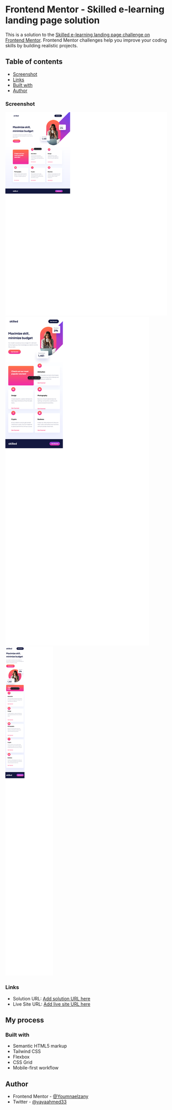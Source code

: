 # Frontend Mentor - Skilled e-learning landing page solution

This is a solution to the [Skilled e-learning landing page challenge on Frontend Mentor](https://www.frontendmentor.io/challenges/skilled-elearning-landing-page-S1ObDrZ8q). Frontend Mentor challenges help you improve your coding skills by building realistic projects.

## Table of contents

- [Screenshot](#screenshot)
- [Links](#links)
- [Built with](#built-with)
- [Author](#author)

### Screenshot

![](./public/assets/Screenshot%202024-04-17%20at%2022-16-00%20Frontend%20Mentor%20Skilled%20e-learning%20landing%20page.png)
![](./public/assets/Screenshot%202024-04-17%20at%2022-16-17%20Frontend%20Mentor%20Skilled%20e-learning%20landing%20page.png)
![](./public/assets/Screenshot%202024-04-17%20at%2022-16-28%20Frontend%20Mentor%20Skilled%20e-learning%20landing%20page.png)

### Links

- Solution URL: [Add solution URL here](https://github.com/Youmnaelzany/skilled-elearning-landing-page-17-4-24.git)
- Live Site URL: [Add live site URL here](https://skilledelearninglandingpage174.netlify.app/)

## My process

### Built with

- Semantic HTML5 markup
- Tailwind CSS
- Flexbox
- CSS Grid
- Mobile-first workflow

## Author

- Frontend Mentor - [@Youmnaelzany](https://www.frontendmentor.io/profile/Youmnaelzany)
- Twitter - [@yayaahmed33](https://twitter.com/yayaahmed33)
